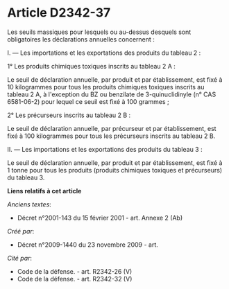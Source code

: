 # Article D2342-37

Les seuils massiques pour lesquels ou au-dessus desquels sont obligatoires les déclarations annuelles concernent :

I. ― Les importations et les exportations des produits du tableau 2 :

1° Les produits chimiques toxiques inscrits au tableau 2 A :

Le seuil de déclaration annuelle, par produit et par établissement, est fixé à 10 kilogrammes pour tous les produits
chimiques toxiques inscrits au tableau 2 A, à l'exception du BZ ou benzilate de 3-quinuclidinyle (n° CAS 6581-06-2) pour
lequel ce seuil est fixé à 100 grammes ;

2° Les précurseurs inscrits au tableau 2 B :

Le seuil de déclaration annuelle, par précurseur et par établissement, est fixé à 100 kilogrammes pour tous les précurseurs
inscrits au tableau 2 B.

II. ― Les importations et les exportations des produits du tableau 3 :

Le seuil de déclaration annuelle, par produit et par établissement, est fixé à 1 tonne pour tous les produits (produits
chimiques toxiques et précurseurs) du tableau 3.

**Liens relatifs à cet article**

_Anciens textes_:

  - Décret n°2001-143 du 15 février 2001 - art. Annexe 2 (Ab)

_Créé par_:

  - Décret n°2009-1440 du 23 novembre 2009 - art.

_Cité par_:

  - Code de la défense. - art. R2342-26 (V)
  - Code de la défense. - art. R2342-32 (V)
